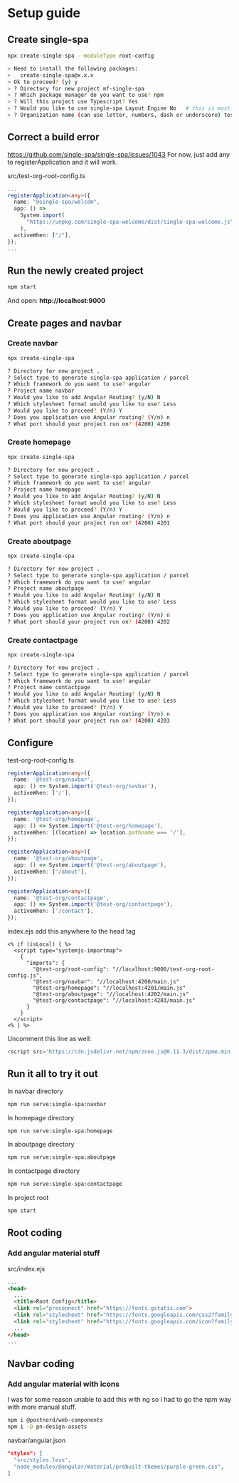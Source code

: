# Setup guide

## Create single-spa

```sh
npx create-single-spa --moduleType root-config

> Need to install the following packages:
>   create-single-spa@x.x.x
> Ok to proceed? (y) y
> ? Directory for new project mf-single-spa
> ? Which package manager do you want to use? npm
> ? Will this project use Typescript? Yes
> ? Would you like to use single-spa Layout Engine No   # this is mostly for server side rendering
> ? Organization name (can use letter, numbers, dash or underscore) test-org
```

## Correct a build error

https://github.com/single-spa/single-spa/issues/1043
For now, just add any to registerApplication and it will work.

src/test-org-root-config.ts

```ts
...
registerApplication<any>({
  name: "@single-spa/welcom",
  app: () =>
    System.import(
      "https://unpkg.com/single-spa-welcome/dist/single-spa-welcome.js"
    ),
  activeWhen: ["/"],
});
...
```

## Run the newly created project

```sh
npm start
```

And open: **http://localhost:9000**

## Create pages and navbar

### Create navbar

```sh
npx create-single-spa

? Directory for new project .
? Select type to generate single-spa application / parcel
? Which framework do you want to use? angular
? Project name navbar
? Would you like to add Angular Routing? (y/N) N
? Which stylesheet format would you like to use? Less
? Would you like to proceed? (Y/n) Y
? Does you application use Angular routing? (Y/n) n
? What port should your project run on? (4200) 4200
```

### Create homepage

```sh
npx create-single-spa

? Directory for new project .
? Select type to generate single-spa application / parcel
? Which framework do you want to use? angular
? Project name homepage
? Would you like to add Angular Routing? (y/N) N
? Which stylesheet format would you like to use? Less
? Would you like to proceed? (Y/n) Y
? Does you application use Angular routing? (Y/n) n
? What port should your project run on? (4200) 4201
```

### Create aboutpage

```sh
npx create-single-spa

? Directory for new project .
? Select type to generate single-spa application / parcel
? Which framework do you want to use? angular
? Project name aboutpage
? Would you like to add Angular Routing? (y/N) N
? Which stylesheet format would you like to use? Less
? Would you like to proceed? (Y/n) Y
? Does you application use Angular routing? (Y/n) n
? What port should your project run on? (4200) 4202
```

### Create contactpage

```sh
npx create-single-spa

? Directory for new project .
? Select type to generate single-spa application / parcel
? Which framework do you want to use? angular
? Project name contactpage
? Would you like to add Angular Routing? (y/N) N
? Which stylesheet format would you like to use? Less
? Would you like to proceed? (Y/n) Y
? Does you application use Angular routing? (Y/n) n
? What port should your project run on? (4200) 4203
```

## Configure

test-org-root-config.ts

```ts
registerApplication<any>({
  name: '@test-org/navbar',
  app: () => System.import('@test-org/navbar'),
  activeWhen: ['/'],
});

registerApplication<any>({
  name: '@test-org/homepage',
  app: () => System.import('@test-org/homepage'),
  activeWhen: [(location) => location.pathname === '/'],
});

registerApplication<any>({
  name: '@test-org/aboutpage',
  app: () => System.import('@test-org/aboutpage'),
  activeWhen: ['/about'],
});

registerApplication<any>({
  name: '@test-org/contactpage',
  app: () => System.import('@test-org/contactpage'),
  activeWhen: ['/contact'],
});
```

index.ejs add this anywhere to the head tag

```ejs
<% if (isLocal) { %>
  <script type="systemjs-importmap">
    {
      "imports": {
        "@test-org/root-config": "//localhost:9000/test-org-root-config.js",
        "@test-org/navbar": "//localhost:4200/main.js"
        "@test-org/homepage": "//localhost:4201/main.js"
        "@test-org/aboutpage": "//localhost:4202/main.js"
        "@test-org/contactpage": "//localhost:4203/main.js"
      }
    }
  </script>
<% } %>
```

Uncomment this line as well:

```ts
<script src='https://cdn.jsdelivr.net/npm/zone.js@0.11.3/dist/zpme.min.js'></script>
```

## Run it all to try it out

In navbar directory
```sh
npm run serve:single-spa:navbar
```

In homepage directory
```sh
npm run serve:single-spa:homepage
```

In aboutpage directory
```sh
npm run serve:single-spa:aboutpage
```

In contactpage directory
```sh
npm run serve:single-spa:contactpage
```

In project root
```sh
npm start
```

## Root coding

### Add angular material stuff

src/index.ejs
```html
...
<head>
  ...
  <title>Root Config</title>
  <link rel="preconnect" href="https://fonts.gstatic.com">
  <link rel="stylesheet" href="https://fonts.googleapis.com/css2?family=Roboto:wght@300;400;500&display=swap">
  <link rel="stylesheet" href="https://fonts.googleapis.com/icon?family=Material+Icons">
  ...
</head>
...
```

## Navbar coding

### Add angular material with icons

I was for some reason unable to add this with ng so I had to go the npm way with more manual stuff.

```sh
npm i @postnord/web-components
npm i -D pn-design-assets
```

navbar/angular.json
```json
"styles": [
  "src/styles.less",
  "node_modules/@angular/material/prebuilt-themes/purple-green.css",
]
```
